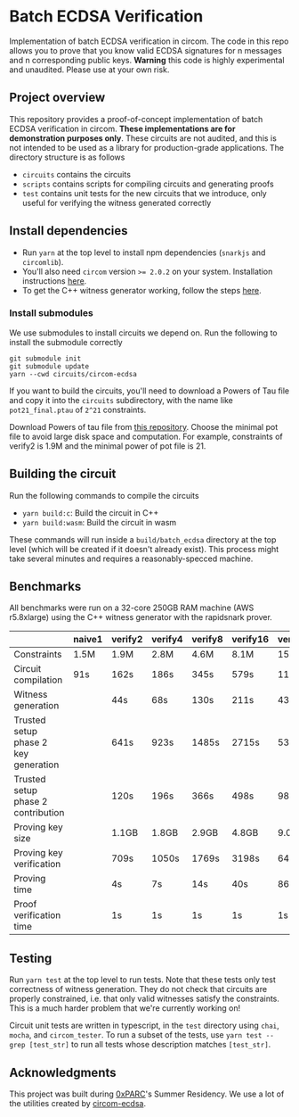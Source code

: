 # Batch ECDSA Verification

Implementation of batch ECDSA verification in circom. The code in this repo allows you to prove that you know valid ECDSA signatures for n messages and n corresponding public keys. **Warning** this code is highly experimental and unaudited. Please use at your own risk.

## Project overview

This repository provides a proof-of-concept implementation of batch ECDSA verification in circom. **These implementations are for demonstration purposes only**. These circuits are not audited, and this is not intended to be used as a library for production-grade applications. The directory structure is as follows
- `circuits` contains the circuits
- `scripts` contains scripts for compiling circuits and generating proofs
- `test` contains unit tests for the new circuits that we introduce, only useful for verifying the witness generated correctly

## Install dependencies

- Run `yarn` at the top level to install npm dependencies (`snarkjs` and `circomlib`).
- You'll also need `circom` version `>= 2.0.2` on your system. Installation instructions [here](https://docs.circom.io/getting-started/installation/).
- To get the C++ witness generator working, follow the steps [here](https://hackmd.io/V-7Aal05Tiy-ozmzTGBYPA?view#Witness-generation-debugging).

### Install submodules

We use submodules to install circuits we depend on. Run the following to install the submodule correctly
```
git submodule init
git submodule update
yarn --cwd circuits/circom-ecdsa
```

If you want to build the circuits, you'll need to download a Powers of Tau file and copy it into the `circuits` subdirectory, with the name like `pot21_final.ptau` of `2^21` constraints.

Download Powers of tau file from [this repository](https://github.com/iden3/snarkjs#7-prepare-phase-2). Choose the minimal pot file to avoid large disk space and computation. For example, constraints of verify2 is 1.9M and the minimal power of pot file is 21.

## Building the circuit

Run the following commands to compile the circuits
- `yarn build:c`: Build the circuit in C++
- `yarn build:wasm`: Build the circuit in wasm

These commands will run inside a `build/batch_ecdsa` directory at the top level (which will be created if it doesn't already exist). This process might take several minutes and requires a reasonably-specced machine.

## Benchmarks

All benchmarks were run on a 32-core 250GB RAM machine (AWS r5.8xlarge) using the C++ witness generator with the rapidsnark prover.

|                                      | naive1  |  verify2 | verify4 | verify8  | verify16  | verify32 |
|--------------------------------------|---------| ---------|---------|----------|-----------|----------|
| Constraints                          | 1.5M    | 1.9M     | 2.8M    | 4.6M     | 8.1M      | 15.3M    |
| Circuit compilation                  | 91s     | 162s     | 186s    | 345s     | 579s      | 1101s    |
| Witness generation                   |         | 44s      | 68s     | 130s     | 211s      | 436s     |
| Trusted setup phase 2 key generation |         | 641s     | 923s    | 1485s    | 2715s     | 5352s    |
| Trusted setup phase 2 contribution   |         | 120s     | 196s    | 366s     | 498s      | 987s     |
| Proving key size                     |         | 1.1GB    | 1.8GB   | 2.9GB    | 4.8GB     | 9.0GB    |
| Proving key verification             |         | 709s     | 1050s   | 1769s    | 3198s     | 6450s    |
| Proving time                         |         | 4s       | 7s      | 14s      | 40s       | 86s      |
| Proof verification time              |         | 1s       | 1s      | 1s       | 1s        | 1s       |

## Testing

Run `yarn test` at the top level to run tests. Note that these tests only test correctness of witness generation. They do not check that circuits are properly constrained, i.e. that only valid witnesses satisfy the constraints. This is a much harder problem that we're currently working on!

Circuit unit tests are written in typescript, in the `test` directory using `chai`, `mocha`, and `circom_tester`. To run a subset of the tests, use `yarn test --grep [test_str]` to run all tests whose description matches `[test_str]`.

## Acknowledgments

This project was built during [0xPARC](http://0xparc.org/)'s Summer Residency. We use a lot of the utilities created by [circom-ecdsa](https://github.com/0xparc/circom-ecdsa).
